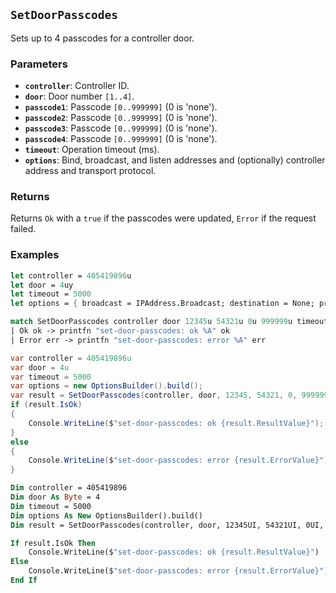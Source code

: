 ## `SetDoorPasscodes`

Sets up to 4 passcodes for a controller door.

### Parameters
- **`controller`**: Controller ID.
- **`door`**: Door number `[1..4]`.
- **`passcode1`**: Passcode `[0..999999]` (0 is 'none').
- **`passcode2`**: Passcode `[0..999999]` (0 is 'none').
- **`passcode3`**: Passcode `[0..999999]` (0 is 'none').
- **`passcode4`**: Passcode `[0..999999]` (0 is 'none').
- **`timeout`**: Operation timeout (ms).
- **`options`**: Bind, broadcast, and listen addresses and (optionally) controller address and transport protocol.

### Returns
Returns `Ok` with a `true` if the passcodes were updated, `Error` if the request failed.


### Examples
```fsharp
let controller = 405419896u
let door = 4uy
let timeout = 5000
let options = { broadcast = IPAddress.Broadcast; destination = None; protoocol = None; debug = true }

match SetDoorPasscodes controller door 12345u 54321u 0u 999999u timeout options with
| Ok ok -> printfn "set-door-passcodes: ok %A" ok
| Error err -> printfn "set-door-passcodes: error %A" err
```
```csharp
var controller = 405419896u
var door = 4u
var timeout = 5000
var options = new OptionsBuilder().build();
var result = SetDoorPasscodes(controller, door, 12345, 54321, 0, 999999, timeout, options);
if (result.IsOk)
{
    Console.WriteLine($"set-door-passcodes: ok {result.ResultValue}");
}
else
{
    Console.WriteLine($"set-door-passcodes: error {result.ErrorValue}");
}
```
```vb
Dim controller = 405419896
Dim door As Byte = 4
Dim timeout = 5000
Dim options As New OptionsBuilder().build()
Dim result = SetDoorPasscodes(controller, door, 12345UI, 54321UI, 0UI, 999999UI, timeout, options)

If result.IsOk Then
    Console.WriteLine($"set-door-passcodes: ok {result.ResultValue}")
Else
    Console.WriteLine($"set-door-passcodes: error {result.ErrorValue}")
End If
```

